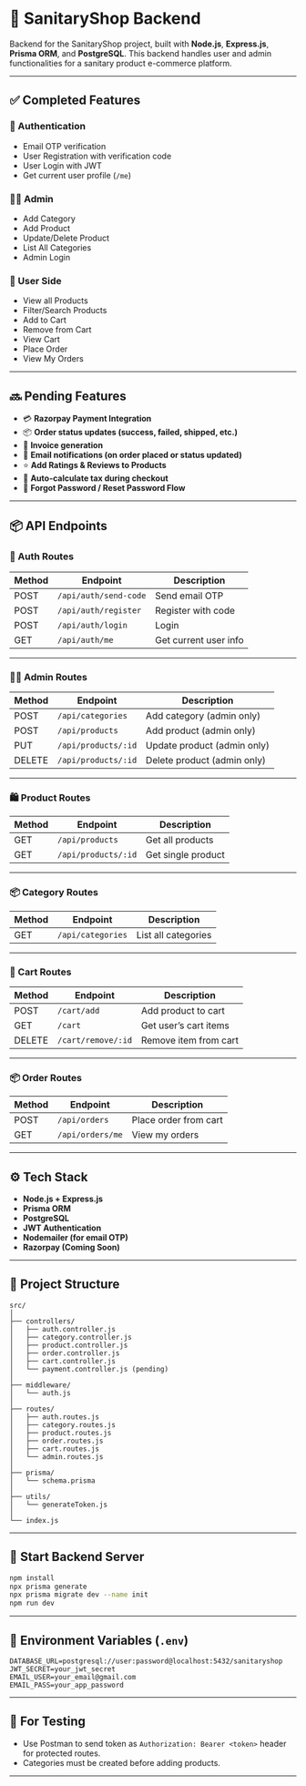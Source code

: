 # 🧼 SanitaryShop Backend

Backend for the SanitaryShop project, built with **Node.js**, **Express.js**, **Prisma ORM**, and **PostgreSQL**. This backend handles user and admin functionalities for a sanitary product e-commerce platform.

---

## ✅ Completed Features

### 🔐 Authentication
- Email OTP verification
- User Registration with verification code
- User Login with JWT
- Get current user profile (`/me`)

### 🧑‍💼 Admin
- Add Category
- Add Product
- Update/Delete Product
- List All Categories
- Admin Login

### 🛒 User Side
- View all Products
- Filter/Search Products
- Add to Cart
- Remove from Cart
- View Cart
- Place Order
- View My Orders

---

## 🔜 Pending Features

- 💳 **Razorpay Payment Integration**
- 📦 **Order status updates (success, failed, shipped, etc.)**
- 🧾 **Invoice generation**
- 🔔 **Email notifications (on order placed or status updated)**
- ⭐ **Add Ratings & Reviews to Products**
- 🧮 **Auto-calculate tax during checkout**
- 🔐 **Forgot Password / Reset Password Flow**

---

## 📦 API Endpoints

### 🛂 Auth Routes
| Method | Endpoint                | Description               |
|--------|-------------------------|---------------------------|
| POST   | `/api/auth/send-code`   | Send email OTP            |
| POST   | `/api/auth/register`    | Register with code        |
| POST   | `/api/auth/login`       | Login                     |
| GET    | `/api/auth/me`          | Get current user info     |

---

### 🧑‍💼 Admin Routes
| Method | Endpoint                | Description                  |
|--------|-------------------------|------------------------------|
| POST   | `/api/categories`       | Add category (admin only)    |
| POST   | `/api/products`         | Add product (admin only)     |
| PUT    | `/api/products/:id`     | Update product (admin only)  |
| DELETE | `/api/products/:id`     | Delete product (admin only)  |

---

### 🛍️ Product Routes
| Method | Endpoint                | Description              |
|--------|-------------------------|--------------------------|
| GET    | `/api/products`         | Get all products         |
| GET    | `/api/products/:id`     | Get single product       |

---

### 📦 Category Routes
| Method | Endpoint                | Description            |
|--------|-------------------------|------------------------|
| GET    | `/api/categories`       | List all categories    |

---

### 🛒 Cart Routes
| Method | Endpoint                | Description               |
|--------|-------------------------|---------------------------|
| POST   | `/cart/add`             | Add product to cart       |
| GET    | `/cart`                 | Get user’s cart items     |
| DELETE | `/cart/remove/:id`      | Remove item from cart     |

---

### 📦 Order Routes
| Method | Endpoint                | Description               |
|--------|-------------------------|---------------------------|
| POST   | `/api/orders`           | Place order from cart     |
| GET    | `/api/orders/me`        | View my orders            |

---

## ⚙️ Tech Stack

- **Node.js + Express.js**
- **Prisma ORM**
- **PostgreSQL**
- **JWT Authentication**
- **Nodemailer (for email OTP)**
- **Razorpay (Coming Soon)**

---

## 📁 Project Structure

```
src/
│
├── controllers/
│   ├── auth.controller.js
│   ├── category.controller.js
│   ├── product.controller.js
│   ├── order.controller.js
│   ├── cart.controller.js
│   └── payment.controller.js (pending)
│
├── middleware/
│   └── auth.js
│
├── routes/
│   ├── auth.routes.js
│   ├── category.routes.js
│   ├── product.routes.js
│   ├── order.routes.js
│   ├── cart.routes.js
│   └── admin.routes.js
│
├── prisma/
│   └── schema.prisma
│
├── utils/
│   └── generateToken.js
│
└── index.js
```

---

## 🏁 Start Backend Server

```bash
npm install
npx prisma generate
npx prisma migrate dev --name init
npm run dev
```

---

## 🔑 Environment Variables (`.env`)

```env
DATABASE_URL=postgresql://user:password@localhost:5432/sanitaryshop
JWT_SECRET=your_jwt_secret
EMAIL_USER=your_email@gmail.com
EMAIL_PASS=your_app_password
```

---

## 🧪 For Testing

- Use Postman to send token as `Authorization: Bearer <token>` header for protected routes.
- Categories must be created before adding products.

---

